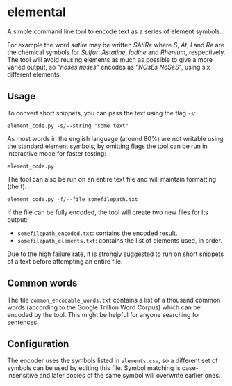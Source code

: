 # elemental

A simple command line tool to encode text as a series of element symbols.

For example the word *satire* may be written *SAtIRe* where *S*, *At*, *I* and *Re* are the chemical symbols for *Sulfur*, *Astatine*, *Iodine* and *Rhenium*, respectively.  The tool will avoid reusing elements as much as possible to give a more varied output, so "*noses noses*" encodes as "*NOsEs NoSeS*", using six different elements.

## Usage

To convert short snippets, you can pass the text using the flag `-s`:

    element_code.py -s/--string "some text"

As most words in the english language (around 80%) are not writable using the standard element symbols, by omitting flags the tool can be run in interactive mode for faster testing:

    element_code.py

The tool can also be run on an entire text file and will maintain formatting (the f):

    element_code.py -f/--file somefilepath.txt

If the file can be fully encoded, the tool will create two new files for its output:

* `somefilepath_encoded.txt`: contains the encoded result.
* `somefilepath_elements.txt`: contains the list of elements used, in order.

Due to the high failure rate, it is strongly suggested to run on short snippets of a text before attempting an entire file.

## Common words

The file `common_encodable_words.txt` contains a list of a thousand common words (according to the Google Trillion Word Corpus) which can be encoded by the tool. This might be helpful for anyone searching for sentences.

## Configuration

The encoder uses the symbols listed in `elements.csv`, so a different set of symbols can be used by editing this file. Symbol matching is case-insensitive and later copies of the same symbol will overwrite earlier ones.
